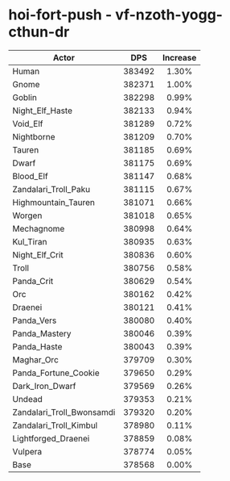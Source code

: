 # hoi-fort-push - vf-nzoth-yogg-cthun-dr
| Actor | DPS | Increase |
|---|:---:|:---:|
|Human|383492|1.30%|
|Gnome|382371|1.00%|
|Goblin|382298|0.99%|
|Night_Elf_Haste|382133|0.94%|
|Void_Elf|381289|0.72%|
|Nightborne|381209|0.70%|
|Tauren|381185|0.69%|
|Dwarf|381175|0.69%|
|Blood_Elf|381147|0.68%|
|Zandalari_Troll_Paku|381115|0.67%|
|Highmountain_Tauren|381071|0.66%|
|Worgen|381018|0.65%|
|Mechagnome|380998|0.64%|
|Kul_Tiran|380935|0.63%|
|Night_Elf_Crit|380836|0.60%|
|Troll|380756|0.58%|
|Panda_Crit|380629|0.54%|
|Orc|380162|0.42%|
|Draenei|380121|0.41%|
|Panda_Vers|380080|0.40%|
|Panda_Mastery|380046|0.39%|
|Panda_Haste|380043|0.39%|
|Maghar_Orc|379709|0.30%|
|Panda_Fortune_Cookie|379650|0.29%|
|Dark_Iron_Dwarf|379569|0.26%|
|Undead|379353|0.21%|
|Zandalari_Troll_Bwonsamdi|379320|0.20%|
|Zandalari_Troll_Kimbul|378980|0.11%|
|Lightforged_Draenei|378859|0.08%|
|Vulpera|378774|0.05%|
|Base|378568|0.00%|
